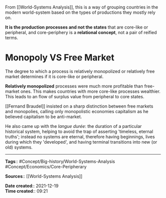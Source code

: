 From [[World-Systems Analysis]], this is a way of grouping countries in the modern world-system based on the types of productions they mostly rely on.

**It is the production processes and not the states** that are core-like or peripheral, and core-periphery is a **relational concept**, not a pair of reified terms. 

# Monopoly VS Free Market
The degree to which a process is relatively monopolized or relatively free market determines if it is core-like or peripheral. 

**Relatively monopolized** processes were much more profitable than free-market ones. This makes countries with more core-like processes wealthier. This leads to an flow of surplus value from peripheral to core states. 

[[Fernand Braudel]] insisted on a sharp distinction between free markets and monopolies, calling only monopolistic economies capitalism as he believed capitalism to be anti-market. 

He also came up with the *langue durée*: the duration of a particular historical system, helping to avoid the trap of asserting 'timeless, eternal truths'; instead no systems are eternal, therefore having beginnings, lives during which they 'developed', and having terminal transitions into new (or old) systems. 


---
**Tags**:: #Concept/Big-history/World-Systems-Analysis  #Concept/Economics/Core-Peripherary

**Sources**:: [[World-Systems Analysis]]

**Date created**:: 2021-12-19  
**Time created**:: 09:21

